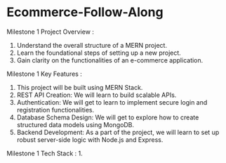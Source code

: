 # Ecommerce-Follow-Along
Milestone 1 Project Overview :
1. Understand the overall structure of a MERN project.
2. Learn the foundational steps of setting up a new project.
3. Gain clarity on the functionalities of an e-commerce application.

Milestone 1 Key Features :
1. This project will be built using MERN Stack.
2. REST API Creation: We will learn to build scalable APIs.
3. Authentication: We will get to learn to implement secure login and registration functionalities.
4. Database Schema Design: We will get to explore how to create structured data models using MongoDB.
5. Backend Development: As a part of the project, we will learn to set up robust server-side logic with Node.js and Express.

Milestone 1 Tech Stack :
1. 
